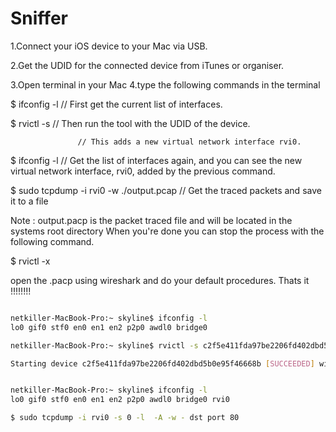 # Sniffer

1.Connect your iOS device to your Mac via USB.

2.Get the UDID for the connected device from iTunes or organiser.

3.Open terminal in your Mac
4.type the following commands in the terminal

$ ifconfig -l // First get the current list of interfaces.

$ rvictl -s <udid> // Then run the tool with the UDID of the device.

                   // This adds a new virtual network interface rvi0.
$ ifconfig -l 
                   // Get the list of interfaces again, and you can see the new
virtual network interface, rvi0, added by the previous command.

$ sudo tcpdump -i rvi0 -w ./output.pcap // Get the traced packets and save it to a file

Note : output.pacp is the packet traced file and will be located in the systems root directory 
When you're done you can stop the process with the following command.

$ rvictl -x <udid>

open the .pacp using wireshark and do your default procedures. Thats it !!!!!!!!


```bash

netkiller-MacBook-Pro:~ skyline$ ifconfig -l
lo0 gif0 stf0 en0 en1 en2 p2p0 awdl0 bridge0

netkiller-MacBook-Pro:~ skyline$ rvictl -s c2f5e411fda97be2206fd402dbd5b0e95f46668b

Starting device c2f5e411fda97be2206fd402dbd5b0e95f46668b [SUCCEEDED] with interface rvi0


netkiller-MacBook-Pro:~ skyline$ ifconfig -l
lo0 gif0 stf0 en0 en1 en2 p2p0 awdl0 bridge0 rvi0

$ sudo tcpdump -i rvi0 -s 0 -l  -A -w - dst port 80 

```

